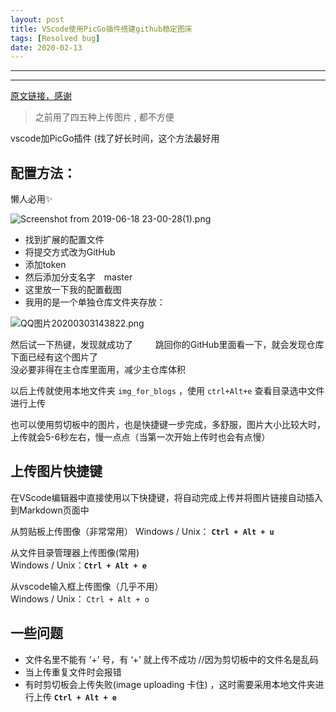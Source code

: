 ```yaml
---
layout: post
title: VScode使用PicGo插件搭建github稳定图床
tags: [Resolved bug]
date: 2020-02-13
---
```


***
***
[原文链接，感谢](https://blog.csdn.net/xxiaobaib/article/details/92801700)

> 之前用了四五种上传图片 , 都不方便

vscode加PicGo插件 (找了好长时间，这个方法最好用

## 配置方法：  

懒人必用✨

![Screenshot from 2019-06-18 23-00-28(1).png](https://raw.githubusercontent.com/fengwei2002/picture/master/pictureScreenshot%20from%202019-06-18%2023-00-28(1).png)

* 找到扩展的配置文件 
* 将提交方式改为GitHub　　  
* 添加token  　
* 然后添加分支名字　master　
* 这里放一下我的配置截图　　　
* 我用的是一个单独仓库文件夹存放：　

![QQ图片20200303143822.png](https://raw.githubusercontent.com/fengwei2002/picture/master/fengwei2002/pictureQQ%E5%9B%BE%E7%89%8720200303143822.png)

然后试一下热键，发现就成功了  　　
跳回你的GitHub里面看一下，就会发现仓库下面已经有这个图片了  
没必要非得在主仓库里面用，减少主仓库体积   

以后上传就使用本地文件夹 `img_for_blogs` ，使用 `ctrl+Alt+e` 查看目录选中文件进行上传  

也可以使用剪切板中的图片，也是快捷键一步完成，多舒服，图片大小比较大时，上传就会5-6秒左右，慢一点点（当第一次开始上传时也会有点慢）

## 上传图片快捷键

在VScode编辑器中直接使用以下快捷键，将自动完成上传并将图片链接自动插入到Markdown页面中

从剪贴板上传图像（非常常用）
Windows / Unix： **`Ctrl + Alt + u`**

从文件目录管理器上传图像(常用)  
Windows / Unix：**`Ctrl + Alt + e`**

从vscode输入框上传图像（几乎不用）   
Windows / Unix： `Ctrl + Alt + o` 

## 一些问题

* 文件名里不能有 ‘+’ 号，有 ‘+’ 就上传不成功 //因为剪切板中的文件名是乱码
* 当上传重复文件时会报错
* 有时剪切板会上传失败(image uploading 卡住) ，这时需要采用本地文件夹进行上传 **`Ctrl + Alt + e`**

